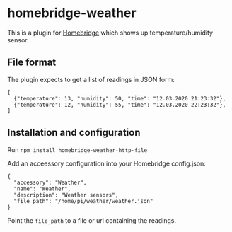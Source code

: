 # homebridge-weather
This is a plugin for [Homebridge](https://github.com/nfarina/homebridge) which shows up temperature/humidity sensor.

## File format
The plugin expects to get a list of readings in JSON form:
```
[
  {"temperature": 13, "humidity": 50, "time": "12.03.2020 21:23:32"},
  {"temperature": 12, "humidity": 55, "time": "12.03.2020 22:23:32"},
]
```

## Installation and configuration
Run `npm install homebridge-weather-http-file`

Add an acceessory configuration into your Homebridge config.json:
```
{
  "accessory": "Weather",
  "name": "Weather",
  "description": "Weather sensors",
  "file_path": "/home/pi/weather/weather.json"
}
```

Point the `file_path` to a file or url containing the readings.

